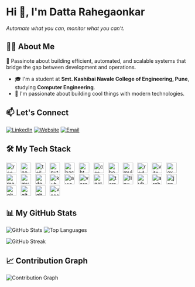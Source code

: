 # Hi 👋, I'm Datta Rahegaonkar

*Automate what you can, monitor what you can’t.*

## 👨‍💻 About Me

🚀 Passinote about building efficient, automated, and scalable systems that bridge the gap between development and operations.



- 🎓 I'm a student at **Smt. Kashibai Navale College of Engineering, Pune**, studying **Computer Engineering**.
- 🚀 I'm passionate about building cool things with modern technologies.
## 📫 Let's Connect

[![LinkedIn](https://img.shields.io/badge/LinkedIn-0077B5?style=for-the-badge&logo=linkedin&logoColor=white)](https://www.linkedin.com/in/datta-rahegaonkar/) [![Website](https://img.shields.io/badge/Website-_?style=for-the-badge&logo=rss&logoColor=white)](https://port-folio-iota-eight.vercel.app/) [![Email](https://img.shields.io/badge/Email-D14836?style=for-the-badge&logo=gmail&logoColor=white)](mailto:dattarahegaonkar09@gmail.com)

## 🛠️ My Tech Stack  

<div align="left">
  <img src="https://img.shields.io/badge/React-61DAFB?style=for-the-badge&logo=react&logoColor=black" alt="react" height="28"/>&nbsp;&nbsp;  <img src="https://img.shields.io/badge/Node.js-339933?style=for-the-badge&logo=nodedotjs" alt="nodejs" height="28"/>&nbsp;&nbsp;  <img src="https://img.shields.io/badge/Tailwind%20CSS-06B6D4?style=for-the-badge&logo=tailwindcss" alt="tailwindcss" height="28"/>&nbsp;&nbsp;  <img src="https://img.shields.io/badge/Python-3776AB?style=for-the-badge&logo=python" alt="python" height="28"/>&nbsp;&nbsp;  <img src="https://img.shields.io/badge/Bash-4EAA25?style=for-the-badge&logo=gnubash" alt="bash" height="28"/>&nbsp;&nbsp;  <img src="https://img.shields.io/badge/html-blue?style=for-the-badge&logo=html" alt="html" height="28"/>&nbsp;&nbsp;  <img src="https://img.shields.io/badge/css-blue?style=for-the-badge&logo=css" alt="css" height="28"/>&nbsp;&nbsp;  <img src="https://img.shields.io/badge/Bootstrap-7952B3?style=for-the-badge&logo=bootstrap" alt="bootstrap" height="28"/>&nbsp;&nbsp;  <img src="https://img.shields.io/badge/mui-blue?style=for-the-badge&logo=mui" alt="mui" height="28"/>&nbsp;&nbsp;  <img src="https://img.shields.io/badge/redux-blue?style=for-the-badge&logo=redux" alt="redux" height="28"/>&nbsp;&nbsp;  <img src="https://img.shields.io/badge/Vite-646CFF?style=for-the-badge&logo=vite" alt="vite" height="28"/>&nbsp;&nbsp;  <img src="https://img.shields.io/badge/Express.js-000000?style=for-the-badge&logo=express" alt="express" height="28"/>&nbsp;&nbsp;  <img src="https://img.shields.io/badge/MongoDB-47A248?style=for-the-badge&logo=mongodb" alt="mongodb" height="28"/>&nbsp;&nbsp;  <img src="https://img.shields.io/badge/MySQL-4479A1?style=for-the-badge&logo=mysql" alt="mysql" height="28"/>&nbsp;&nbsp;  <img src="https://img.shields.io/badge/Docker-2496ED?style=for-the-badge&logo=docker" alt="docker" height="28"/>&nbsp;&nbsp;  <img src="https://img.shields.io/badge/Kubernetes-326CE5?style=for-the-badge&logo=kubernetes" alt="kubernetes" height="28"/>&nbsp;&nbsp;  <img src="https://img.shields.io/badge/AWS-232F3E?style=for-the-badge&logo=amazonwebservices" alt="aws" height="28"/>&nbsp;&nbsp;  <img src="https://img.shields.io/badge/Vercel-000000?style=for-the-badge&logo=vercel" alt="vercel" height="28"/>&nbsp;&nbsp;  <img src="https://img.shields.io/badge/Netlify-00C7B7?style=for-the-badge&logo=netlify" alt="netlify" height="28"/>&nbsp;&nbsp;  <img src="https://img.shields.io/badge/terraform-blue?style=for-the-badge&logo=terraform" alt="terraform" height="28"/>&nbsp;&nbsp;  <img src="https://img.shields.io/badge/linux-blue?style=for-the-badge&logo=linux" alt="linux" height="28"/>&nbsp;&nbsp;  <img src="https://img.shields.io/badge/ubuntu-blue?style=for-the-badge&logo=ubuntu" alt="ubuntu" height="28"/>&nbsp;&nbsp;  <img src="https://img.shields.io/badge/arch-blue?style=for-the-badge&logo=arch" alt="arch" height="28"/>&nbsp;&nbsp;  <img src="https://img.shields.io/badge/Jenkins-D24939?style=for-the-badge&logo=jenkins" alt="jenkins" height="28"/>&nbsp;&nbsp;  <img src="https://img.shields.io/badge/GitHub%20Actions-2088FF?style=for-the-badge&logo=githubactions" alt="githubactions" height="28"/>&nbsp;&nbsp;  <img src="https://img.shields.io/badge/Git-F05032?style=for-the-badge&logo=git" alt="git" height="28"/>&nbsp;&nbsp;  <img src="https://img.shields.io/badge/GitHub-181717?style=for-the-badge&logo=github" alt="github" height="28"/>&nbsp;&nbsp;  <img src="https://img.shields.io/badge/VS%20Code-007ACC?style=for-the-badge&logo=visualstudiocode" alt="vscode" height="28"/>
</div>

## 📊 My GitHub Stats

![GitHub Stats](https://github-readme-stats.vercel.app/api?username=DattaRahegaonkar&theme=dark&show_icons=true&count_private=true)
![Top Languages](https://github-readme-stats.vercel.app/api/top-langs/?username=DattaRahegaonkar&theme=dark&layout=compact)

![GitHub Streak](https://streak-stats.demolab.com/?user=DattaRahegaonkar&theme=dark)

## 📈 Contribution Graph

![Contribution Graph](https://github-readme-activity-graph.vercel.app/graph?username=DattaRahegaonkar&theme=github_dark)





